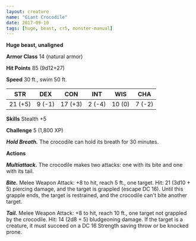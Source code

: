 ```yaml
---
layout: creature
name: "Giant Crocodile"
date: 2017-09-10
tags: [huge, beast, cr5, monster-manual]
---
```


**Huge beast, unaligned**

**Armor Class** 14 (natural armor)

**Hit Points** 85 (9d12+27)

**Speed** 30 ft., swim 50 ft.

|   STR   |   DEX   |   CON   |   INT   |   WIS   |   CHA   |
|:-----:|:-----:|:-----:|:-----:|:-----:|:-----:|
| 21 (+5) | 9 (-1) | 17 (+3) | 2 (-4) | 10 (0) | 7 (-2) |

**Skills** Stealth +5

**Challenge** 5 (1,800 XP)

***Hold Breath.*** The crocodile can hold its breath for 30 minutes.

**Actions**

***Multiattack.*** The crocodile makes two attacks: one with its bite and one with its tail.

***Bite.*** Melee Weapon Attack: +8 to hit, reach 5 ft., one target. Hit: 21 (3d10 + 5) piercing damage, and the target is grappled (escape DC 16). Until this grapple ends, the target is restrained, and the crocodile can't bite another target.

***Tail.*** Melee Weapon Attack: +8 to hit, reach 10 ft., one target not grappled by the crocodile. Hit: 14 (2d8 + 5) bludgeoning damage. If the target is a creature, it must succeed on a DC 16 Strength saving throw or be knocked prone.

